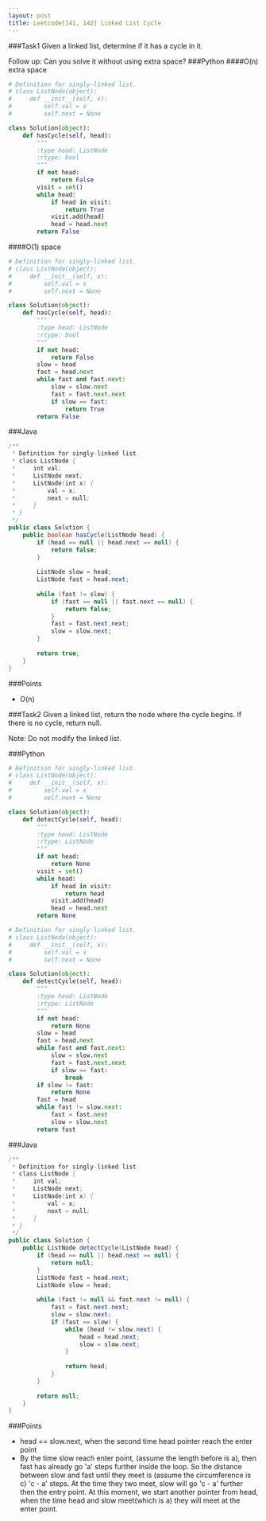 ```yaml
---
layout: post
title: Leetcode[141, 142] Linked List Cycle
---
```

###Task1
Given a linked list, determine if it has a cycle in it.

Follow up:
Can you solve it without using extra space?
###Python
####O(n) extra space
```python
# Definition for singly-linked list.
# class ListNode(object):
#     def __init__(self, x):
#         self.val = x
#         self.next = None

class Solution(object):
    def hasCycle(self, head):
        """
        :type head: ListNode
        :rtype: bool
        """
        if not head:
            return False
        visit = set()
        while head:
            if head in visit:
                return True
            visit.add(head)
            head = head.next
        return False
```

####O(1) space
```python
# Definition for singly-linked list.
# class ListNode(object):
#     def __init__(self, x):
#         self.val = x
#         self.next = None

class Solution(object):
    def hasCycle(self, head):
        """
        :type head: ListNode
        :rtype: bool
        """
        if not head:
            return False
        slow = head
        fast = head.next
        while fast and fast.next:
            slow = slow.next
            fast = fast.next.next
            if slow == fast:
                return True
        return False
```
###Java

```java
/**
 * Definition for singly-linked list.
 * class ListNode {
 *     int val;
 *     ListNode next;
 *     ListNode(int x) {
 *         val = x;
 *         next = null;
 *     }
 * }
 */
public class Solution {
    public boolean hasCycle(ListNode head) {
        if (head == null || head.next == null) {
            return false;
        }
        
        ListNode slow = head;
        ListNode fast = head.next;
        
        while (fast != slow) {
            if (fast == null || fast.next == null) {
                return false;
            }
            fast = fast.next.next;
            slow = slow.next;
        }
        
        return true;
    }
}

```
###Points

* O(n)


###Task2
Given a linked list, return the node where the cycle begins. If there is no cycle, return null.

Note: Do not modify the linked list.

###Python
```python
# Definition for singly-linked list.
# class ListNode(object):
#     def __init__(self, x):
#         self.val = x
#         self.next = None

class Solution(object):
    def detectCycle(self, head):
        """
        :type head: ListNode
        :rtype: ListNode
        """
        if not head:
            return None
        visit = set()
        while head:
            if head in visit:
                return head
            visit.add(head)
            head = head.next
        return None
```
```python
# Definition for singly-linked list.
# class ListNode(object):
#     def __init__(self, x):
#         self.val = x
#         self.next = None

class Solution(object):
    def detectCycle(self, head):
        """
        :type head: ListNode
        :rtype: ListNode
        """
        if not head:
            return None
        slow = head
        fast = head.next
        while fast and fast.next:
            slow = slow.next
            fast = fast.next.next
            if slow == fast:
                break
        if slow != fast:
            return None
        fast = head
        while fast != slow.next:
            fast = fast.next
            slow = slow.next
        return fast
```

###Java
```java
/**
 * Definition for singly-linked list.
 * class ListNode {
 *     int val;
 *     ListNode next;
 *     ListNode(int x) {
 *         val = x;
 *         next = null;
 *     }
 * }
 */
public class Solution {
    public ListNode detectCycle(ListNode head) {
        if (head == null || head.next == null) {
            return null;
        }
        ListNode fast = head.next;
        ListNode slow = head;
        
        while (fast != null && fast.next != null) {
            fast = fast.next.next;
            slow = slow.next;
            if (fast == slow) {
                while (head != slow.next) {
                    head = head.next;
                    slow = slow.next;
                }
                
                return head;
            }
        }
        
        return null;
    }
}
```
###Points
* head == slow.next, when the second time head pointer reach the enter point
* By the time slow reach enter point, (assume the length before is a), then fast has already go 'a' steps further inside the loop. So the distance between slow and fast until they meet is (assume the circumference is c) 'c - a' steps. At the time they two meet, slow will go 'c - a' further then the entry point. At this moment, we start another pointer from head, when the time head and slow meet(which is a) they will meet at the enter point. 